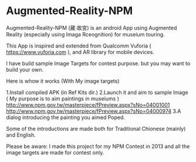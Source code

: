  Augmented-Reality-NPM
=====================

Augmented-Reality-NPM (藏‧故宮) is an android App using Augmented Reality (especially using Imaga Rceognition) for museium touring. 

This App is inspired and extended from Qualcomm Vuforia ( https://www.vuforia.com ), and AR library for mobile devices.

I have build sample Image Targets for contest purpose. but you may want to build your own.

Here is whow it works (With My image targets)

1.Install compiled APK (in Ref Kits dir.)
2.Launch it and aim to sample Image ( My purpose is to aim paintings in museiums )
  http://www.npm.gov.tw/masterpiece/fPreview.aspx?sNo=04001001
  http://www.npm.gov.tw/masterpiece/fPreview.aspx?sNo=04000974
3.A dialog introducing the painting you aimed Poped.

Some of the introductions are made both for Traditional Chionese (mainly) and English.

Please be aware: I made this project for my NPM Contest in 2013 and all the image targets are made for contest only.




